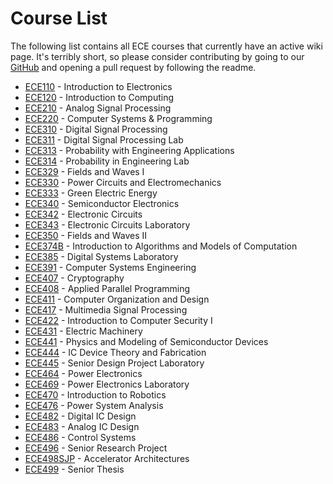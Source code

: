 # Course List

The following list contains all ECE courses that currently have an active wiki page. It's terribly short, so please consider contributing by going to our [GitHub](https://github.com/hkn-alpha/wiki) and opening a pull request by following the readme.

- [ECE110](ECE110.md) - Introduction to Electronics
- [ECE120](ECE120.md) - Introduction to Computing
- [ECE210](ECE210.md) - Analog Signal Processing
- [ECE220](ECE220.md) - Computer Systems & Programming
- [ECE310](ECE310.md) - Digital Signal Processing
- [ECE311](ECE311.md) - Digital Signal Processing Lab
- [ECE313](ECE313.md) - Probability with Engineering Applications
- [ECE314](ECE314.md) - Probability in Engineering Lab
- [ECE329](ECE329.md) - Fields and Waves I
- [ECE330](ECE330.md) - Power Circuits and Electromechanics
- [ECE333](ECE333.md) - Green Electric Energy
- [ECE340](ECE340.md) - Semiconductor Electronics
- [ECE342](ECE342.md) - Electronic Circuits
- [ECE343](ECE343.md) - Electronic Circuits Laboratory
- [ECE350](ECE350.md) - Fields and Waves II
- [ECE374B](ECE374B.md) - Introduction to Algorithms and Models of Computation
- [ECE385](ECE385.md) - Digital Systems Laboratory
- [ECE391](ECE391.md) - Computer Systems Engineering
- [ECE407](ECE407.md) - Cryptography
- [ECE408](ECE408.md) - Applied Parallel Programming
- [ECE411](ECE411.md) - Computer Organization and Design
- [ECE417](ECE417.md) - Multimedia Signal Processing
- [ECE422](ECE422.md) - Introduction to Computer Security I
- [ECE431](ECE431.md) - Electric Machinery
- [ECE441](ECE441.md) - Physics and Modeling of Semiconductor Devices
- [ECE444](ECE444.md) - IC Device Theory and Fabrication
- [ECE445](ECE445.md) - Senior Design Project Laboratory
- [ECE464](ECE464.md) - Power Electronics
- [ECE469](ECE464.md) - Power Electronics Laboratory
- [ECE470](ECE470.md) - Introduction to Robotics
- [ECE476](ECE476.md) - Power System Analysis
- [ECE482](ECE464.md) - Digital IC Design
- [ECE483](ECE464.md) - Analog IC Design
- [ECE486](ECE486.md) - Control Systems
- [ECE496](ECE496.md) - Senior Research Project
- [ECE498SJP](ECE498SJP.md) - Accelerator Architectures
- [ECE499](ECE499.md) - Senior Thesis
